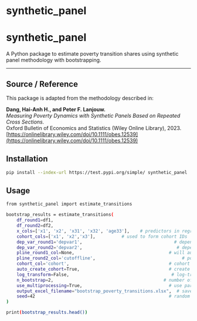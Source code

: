 # synthetic_panel

# synthetic_panel

A Python package to estimate poverty transition shares using synthetic panel methodology with bootstrapping.

---

## Source / Reference

This package is adapted from the methodology described in:

**Dang, Hai-Anh H., and Peter F. Lanjouw.**  
*Measuring Poverty Dynamics with Synthetic Panels Based on Repeated Cross Sections.*  
Oxford Bulletin of Economics and Statistics (Wiley Online Library), 2023.  
[https://onlinelibrary.wiley.com/doi/10.1111/obes.12539](https://onlinelibrary.wiley.com/doi/10.1111/obes.12539)

## Installation

```bash
pip install --index-url https://test.pypi.org/simple/ synthetic_panel
```

## Usage

```bash
from synthetic_panel import estimate_transitions
```
```bash
bootstrap_results = estimate_transitions(
    df_round1=df1,
    df_round2=df2,
    x_cols=['x1', 'x2', 'x31', 'x32', 'age33'],    # predictors in regression
    cohort_cols=['x1', 'x2','x3'],          # used to form cohort IDs
    dep_var_round1='depvar1',                                   # dependent var in round1
    dep_var_round2='depvar2',                                    # dependent var in round2
    pline_round1_col=None,                                    # will auto-calc using df2010['pline_7']
    pline_round2_col='cutoffline',                                 # poverty line col in df2021
    cohort_col='cohort',                                      # cohort ID column name
    auto_create_cohort=True,                                  # create cohort from cohort_cols
    log_transform=False,                                       # log-transform dependent vars
    n_bootstrap=2,                                          # number of bootstrap reps
    use_multiprocessing=True,                                 # use parallel processing
    output_excel_filename="bootstrap_poverty_transitions.xlsx",  # save Excel file in current dir
    seed=42                                                   # random seed for reproducibility
)

print(bootstrap_results.head())
